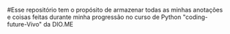 #Esse repositório tem o propósito de armazenar todas as minhas anotações e coisas feitas durante minha progressão no curso de Python "coding-future-Vivo" da DIO.ME
